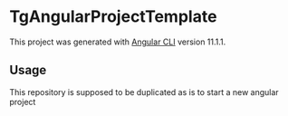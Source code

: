 # TgAngularProjectTemplate

This project was generated with [Angular CLI](https://github.com/angular/angular-cli) version 11.1.1.

## Usage

This repository is supposed to be duplicated as is to start a new angular project
